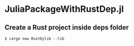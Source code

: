 # JuliaPackageWithRustDep.jl

## Create a Rust project inside deps folder

```shell
$ cargo new RustDylib --lib
```
